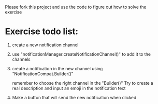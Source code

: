 Please fork this project and use the code to figure out how to solve the exercise

# Exercise todo list:

1. create a new notification channel

2. use "notificationManager.createNotificationChannel()" to add it to the channels

3. create a notification in the new channel using "NotificationCompat.Builder()"

   remember to choose the right channel in the "Builder()"
   Try to create a real description and input an emoji in the notification text
        
4. Make a button that will send the new notification when clicked